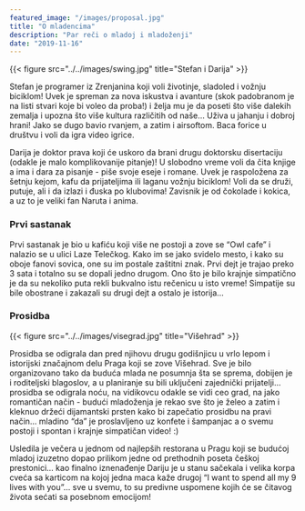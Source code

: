 ```yaml
---
featured_image: "/images/proposal.jpg"
title: "O mladencima"
description: "Par reči o mladoj i mladoženji"
date: "2019-11-16"
---
```


{{< figure src="../../images/swing.jpg" title="Stefan i Darija" >}}


Stefan je programer iz Zrenjanina koji voli životinje, sladoled i vožnju biciklom! 
Uvek je spreman za nova iskustva i avanture (skok padobranom je na listi stvari koje bi voleo da proba!) 
 i želja mu je da poseti što više dalekih zemalja i upozna što više kultura različitih od naše… 
Uživa u jahanju i dobroj hrani! Jako se dugo bavio rvanjem, a zatim i airsoftom. 
Baca forice u društvu i voli da igra video igrice.

Darija je doktor prava koji će uskoro da brani drugu doktorsku disertaciju (odakle je malo komplikovanije pitanje)! 
U slobodno vreme voli da čita knjige a ima i dara za pisanje - piše svoje eseje i romane.
Uvek je raspoložena za šetnju kejom, kafu da prijateljima ili laganu vožnju biciklom! 
Voli da se druži, putuje, ali i da izlazi i đuska po klubovima! 
Zavisnik je od čokolade i kokica, a uz to je veliki fan Naruta i anima.

### Prvi sastanak

Prvi sastanak je bio u kafiću koji više ne postoji a zove se “Owl cafe” i nalazio se u ulici Laze Telečkog.
Kako im se jako svidelo mesto,  i kako su oboje fanovi sovica, one su im postale zaštitni znak.
Prvi dejt je trajao preko 3 sata i totalno su se dopali jedno drugom. Ono što je bilo krajnje simpatično je da su nekoliko puta rekli bukvalno istu rečenicu u isto vreme!
Simpatije su bile obostrane i zakazali su drugi dejt a ostalo je istorija…

### Prosidba

{{< figure src="../../images/visegrad.jpg" title="Višehrad" >}}

Prosidba se odigrala dan pred njihovu drugu godišnjicu u vrlo lepom i istorijski značajnom delu Praga koji se zove Višehrad.
Sve je bilo organizovano tako da buduća mlada ne posumnja šta se sprema, dobijen je i roditeljski blagoslov, a u planiranje su bili uključeni zajednički prijatelji…
prosidba se odigrala noću, na vidikovcu odakle se vidi ceo grad, na jako romantičan način - budući mladoženja je rekao sve što je želeo a zatim i kleknuo držeći dijamantski prsten kako bi zapečatio prosidbu na pravi način…
mladino “da” je proslavljeno uz konfete i šampanjac a o svemu postoji i spontan i krajnje simpatičan video! :)

Usledila je večera u jednom od najlepših restorana u Pragu koji se budućoj mladoj izuzetno dopao prilikom jedne od prethodnih poseta češkoj prestonici…
kao finalno iznenađenje Dariju je u stanu sačekala i velika korpa cveća sa karticom na kojoj jedna maca kaže drugoj “I want to spend all my 9 lives with you”…
sve u svemu, to su predivne uspomene kojih će se čitavog života sećati sa posebnom emocijom!
